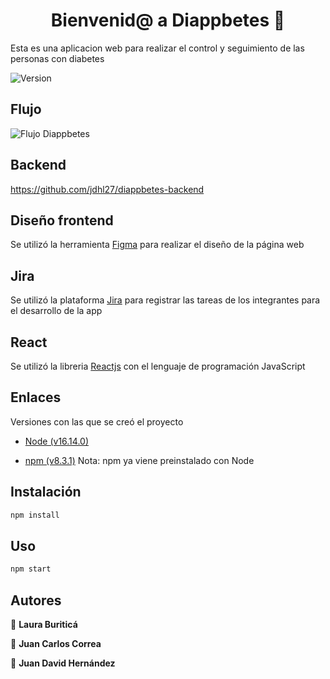 <h1 align="center">Bienvenid@ a Diappbetes 👋</h1>

Esta es una aplicacion web para realizar el control y seguimiento de las personas con diabetes

<p>
  <img alt="Version" src="https://img.shields.io/badge/version-0.0-blue.svg?cacheSeconds=2592000" />
</p>

## Flujo

<p>
  <img alt="Flujo Diappbetes" src="https://jdhl27.github.io/Portafolio/images/flow-diappbetes.jpeg" />
</p>

## Backend
https://github.com/jdhl27/diappbetes-backend

## Diseño frontend
Se utilizó la herramienta [Figma](https://www.figma.com/file/2wfnXM7huOfmB0FE8F7F53/Untitled?node-id=1%3A2) para realizar el diseño de la página web

## Jira
Se utilizó la plataforma [Jira](https://equipo2703.atlassian.net/jira/software/projects/DIAPP/boards/1) para registrar las tareas de los integrantes para el desarrollo de la app

## React
Se utilizó la libreria [Reactjs](https://es.reactjs.org/) con el lenguaje de programación JavaScript

## Enlaces
Versiones con las que se creó el proyecto

- [Node (v16.14.0)](https://nodejs.org/es/download/releases/)

- [npm (v8.3.1)](https://www.npmjs.com/) Nota: npm ya viene preinstalado con Node
## Instalación

```sh
npm install
```

## Uso
```sh
npm start
```

## Autores

👤 **Laura Buriticá**

👤 **Juan Carlos Correa**

👤 **Juan David Hernández**
